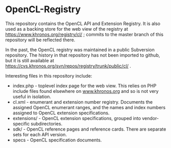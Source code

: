 # OpenCL-Registry

This repository contains the OpenCL API and Extension Registry. It is also
used as a backing store for the web view of the registry at
https://www.khronos.org/registry/cl/ ; commits to the master branch of this
repository will be reflected there.

In the past, the OpenCL registry was maintained in a public Subversion
repository. The history in that repository has not been imported to github,
but it is still available at
https://cvs.khronos.org/svn/repos/registry/trunk/public/cl/ .

Interesting files in this repository include:

* index.php - toplevel index page for the web view. This relies on PHP
  include files found elsewhere on www.khronos.org and so is not very useful
  in isolation.
* cl.xml - enumerant and extension number registry. Documents the assigned
  OpenCL enumerant ranges, and the names and index numbers assigned to
  OpenCL extension specifications.
* extensions/ - OpenCL extension specifications, grouped into
  vendor-specific subdirectories.
* sdk/ - OpenCL reference pages and reference cards. There are separate sets
  for each API version.
* specs - OpenCL specification documents.
